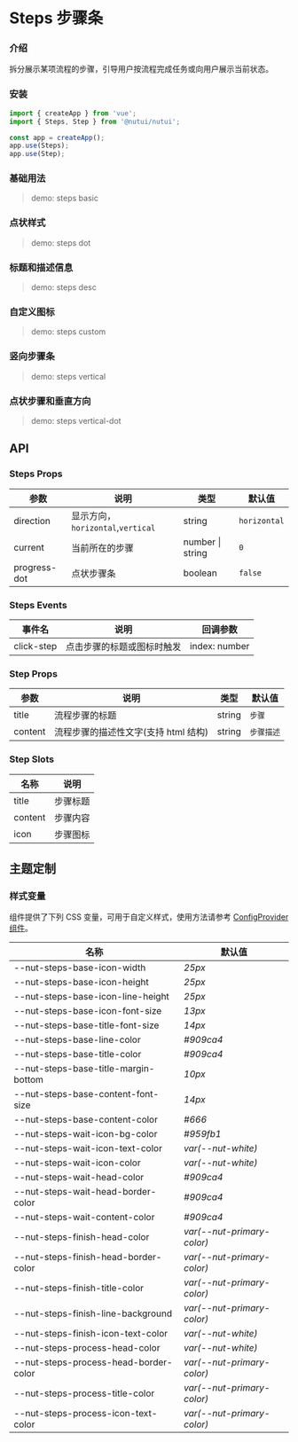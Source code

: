 # Steps 步骤条

### 介绍

拆分展示某项流程的步骤，引导用户按流程完成任务或向用户展示当前状态。

### 安装

```js
import { createApp } from 'vue';
import { Steps, Step } from '@nutui/nutui';

const app = createApp();
app.use(Steps);
app.use(Step);
```

### 基础用法

> demo: steps basic

### 点状样式

> demo: steps dot

### 标题和描述信息

> demo: steps desc

### 自定义图标

> demo: steps custom

### 竖向步骤条

> demo: steps vertical

### 点状步骤和垂直方向

> demo: steps vertical-dot

## API

### Steps Props

| 参数 | 说明 | 类型 | 默认值 |
| --- | --- | --- | --- |
| direction | 显示方向，`horizontal`,`vertical` | string | `horizontal` |
| current | 当前所在的步骤 | number \| string | `0` |
| progress-dot | 点状步骤条 | boolean | `false` |

### Steps Events

| 事件名 | 说明 | 回调参数 |
| --- | --- | --- |
| click-step | 点击步骤的标题或图标时触发 | index: number |

### Step Props

| 参数 | 说明 | 类型 | 默认值 |
| --- | --- | --- | --- |
| title | 流程步骤的标题 | string | `步骤` |
| content | 流程步骤的描述性文字(支持 html 结构) | string | `步骤描述` |

### Step Slots

| 名称 | 说明 |
| --- | --- |
| title | 步骤标题 |
| content | 步骤内容 |
| icon | 步骤图标 |

## 主题定制

### 样式变量

组件提供了下列 CSS 变量，可用于自定义样式，使用方法请参考 [ConfigProvider 组件](#/zh-CN/component/configprovider)。

| 名称 | 默认值 |
| --- | --- |
| --nut-steps-base-icon-width | _25px_ |
| --nut-steps-base-icon-height | _25px_ |
| --nut-steps-base-icon-line-height | _25px_ |
| --nut-steps-base-icon-font-size | _13px_ |
| --nut-steps-base-title-font-size | _14px_ |
| --nut-steps-base-line-color | _#909ca4_ |
| --nut-steps-base-title-color | _#909ca4_ |
| --nut-steps-base-title-margin-bottom | _10px_ |
| --nut-steps-base-content-font-size | _14px_ |
| --nut-steps-base-content-color | _#666_ |
| --nut-steps-wait-icon-bg-color | _#959fb1_ |
| --nut-steps-wait-icon-text-color | _var(--nut-white)_ |
| --nut-steps-wait-icon-color | _var(--nut-white)_ |
| --nut-steps-wait-head-color | _#909ca4_ |
| --nut-steps-wait-head-border-color | _#909ca4_ |
| --nut-steps-wait-content-color | _#909ca4_ |
| --nut-steps-finish-head-color | _var(--nut-primary-color)_ |
| --nut-steps-finish-head-border-color | _var(--nut-primary-color)_ |
| --nut-steps-finish-title-color | _var(--nut-primary-color)_ |
| --nut-steps-finish-line-background | _var(--nut-primary-color)_ |
| --nut-steps-finish-icon-text-color | _var(--nut-white)_ |
| --nut-steps-process-head-color | _var(--nut-white)_ |
| --nut-steps-process-head-border-color | _var(--nut-primary-color)_ |
| --nut-steps-process-title-color | _var(--nut-primary-color)_ |
| --nut-steps-process-icon-text-color | _var(--nut-primary-color)_ |
